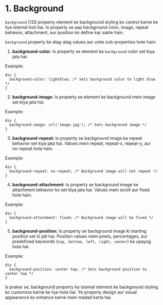 # 1. Background

`background` CSS property element ke background styling ko control karne ke liye istemal hoti hai. Is property se aap background color, image, repeat behavior, attachment, aur position ko define kar sakte hain.

`background` property ke alag-alag values aur unke sub-properties hote hain:

1. **background-color:** Is property se element ka `background` color set kiya jata hai.

Example:

```
div {
  background-color: lightblue; /* Sets background color to light blue */
}
```

2. **background-image:** Is property se element ke background mein image set kiya jata hai.

Example:

```
div {
  background-image: url('image.jpg'); /* Sets background image */
}
```

3. **background-repeat:** Is property se background image ka repeat behavior set kiya jata hai. Values mein repeat, repeat-x, repeat-y, aur no-repeat hote hain.

Example:

```
div {
  background-repeat: no-repeat; /* Background image will not repeat */
}
```

4. **background-attachment:** Is property se background image ke attachment behavior ko set kiya jata hai. Values mein scroll aur fixed hote hain.

Example:

```
div {
  background-attachment: fixed; /* Background image will be fixed */
}
```

5. **background-position:** Is property se background image ki starting position set ki jati hai. Position values mein pixels, percentages, aur predefined keywords (`top, bottom, left, right, center`) ka upayog hota hai.

Example:

```
div {
  background-position: center top; /* Sets background position to center top */
}
```

Is prakar se, background property ka istemal element ke background styling ko customize karne ke liye hota hai. Ye property design aur visual appearance ko enhance karne mein madad karta hai.